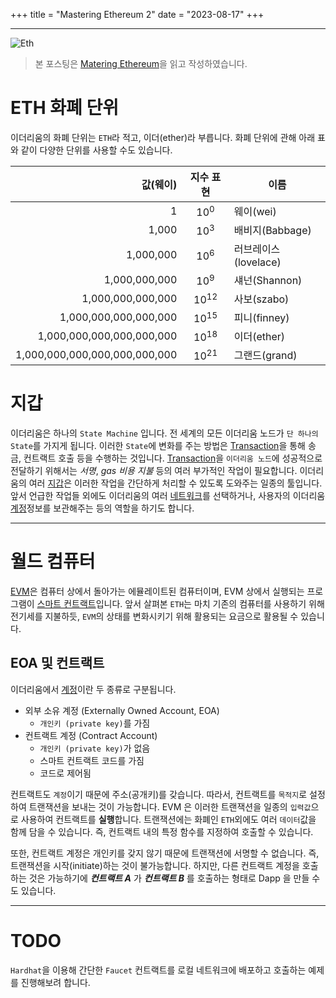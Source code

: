 +++
title = "Mastering Ethereum 2"
date = "2023-08-17"
+++

---

<img src="https://images.unsplash.com/photo-1620321023374-d1a68fbc720d?ixlib=rb-4.0.3&ixid=M3wxMjA3fDB8MHxwaG90by1wYWdlfHx8fGVufDB8fHx8fA%3D%3D&auto=format&fit=crop&w=1497&q=80" alt="Eth" />

> 본 포스팅은 [Matering Ethereum](https://github.com/ethereumbook/ethereumbook)을 읽고 작성하였습니다.

# ETH 화폐 단위
이더리움의 화폐 단위는 `ETH`라 적고, 이더(ether)라 부릅니다. 화폐 단위에 관해 아래 표와 같이 다양한 단위를 사용할 수도 있습니다.

<center>

| 값(웨이) | 지수 표현 | 이름 |
|--:|:-:|---|
| 1  | $10^0$  | 웨이(wei)  |
| 1,000  | $10^3$  | 배비지(Babbage)  |
| 1,000,000  | $10^6$  | 러브레이스(lovelace)  |
| 1,000,000,000  | $10^9$  | 섀넌(Shannon)  |
| 1,000,000,000,000  | $10^{12}$  | 사보(szabo)  |
| 1,000,000,000,000,000  | $10^{15}$  | 피니(finney)  |
| 1,000,000,000,000,000,000  | $10^{18}$  | 이더(ether)  |
| 1,000,000,000,000,000,000,000  | $10^{21}$  | 그랜드(grand)  |

</center>

# 지갑
이더리움은 하나의 `State Machine` 입니다. 전 세계의 모든 이더리움 노드가 `단 하나의 State`를 가지게 됩니다.
이러한 `State`에 변화를 주는 방법은 [Transaction](https://ethereum.org/en/developers/docs/transactions/)을 통해 송금, 컨트랙트 호출 등을 수행하는 것입니다.
[Transaction](https://ethereum.org/en/developers/docs/transactions/)을 `이더리움 노드`에 성공적으로 전달하기 위해서는 *서명*, *gas 비용 지불* 등의 여러 부가적인 작업이 필요합니다.
이더리움의 여러 [지갑](https://ethereum.org/en/wallets/)은 이러한 작업을 간단하게 처리할 수 있도록 도와주는 일종의 툴입니다.
앞서 언급한 작업들 외에도 이더리움의 여러 [네트워크](https://ethereum.org/en/developers/docs/networks/)를 선택하거나, 사용자의 이더리움 [계정](https://ethereum.org/en/developers/docs/accounts/)정보를 보관해주는 등의 역할을 하기도 합니다.

---

# 월드 컴퓨터
[EVM](https://ethereum.org/en/developers/docs/evm/)은 컴퓨터 상에서 돌아가는 에뮬레이트된 컴퓨터이며, EVM 상에서 실행되는 프로그램이 [스마트 컨트랙트](https://ethereum.org/en/developers/docs/smart-contracts/)입니다.
앞서 살펴본 `ETH`는 마치 기존의 컴퓨터를 사용하기 위해 전기세를 지불하듯, `EVM`의 상태를 변화시키기 위해 활용되는 요금으로 활용될 수 있습니다.

## EOA 및 컨트랙트
이더리움에서 [계정](https://ethereum.org/en/developers/docs/accounts/)이란 두 종류로 구분됩니다.
- 외부 소유 계정 (Externally Owned Account, EOA)
    - `개인키 (private key)`를 가짐
- 컨트랙트 계정 (Contract Account)
    - `개인키 (private key)`가 없음
    - 스마트 컨트랙트 코드를 가짐
    - 코드로 제어됨

컨트랙트도 `계정`이기 때문에 주소(공개키)를 갖습니다.
따라서, 컨트랙트를 `목적지`로 설정하여 트랜잭션을 보내는 것이 가능합니다.
EVM 은 이러한 트랜잭션을 일종의 `입력값`으로 사용하여 컨트랙트를 **실행**합니다.
트랜잭션에는 화폐인 `ETH`외에도 여러 `데이터`값을 함께 담을 수 있습니다.
즉, 컨트랙트 내의 특정 함수를 지정하여 호출할 수 있습니다.

또한, 컨트랙트 계정은 개인키를 갖지 않기 때문에 트랜잭션에 서명할 수 없습니다.
즉, 트랜잭션을 시작(initiate)하는 것이 불가능합니다.
하지만, 다른 컨트랙트 계정을 호출하는 것은 가능하기에 ***컨트랙트 A*** 가 ***컨트랙트 B*** 를 호출하는 형태로 Dapp 을 만들 수도 있습니다.

---

# TODO
`Hardhat`을 이용해 간단한 `Faucet` 컨트랙트를 로컬 네트워크에 배포하고 호출하는 예제를 진행해보려 합니다.

<script src="https://utteranc.es/client.js"
        repo="c0np4nn4/utterance_repo"
        issue-term="pathname"
        label="utterances"
        theme="github-light"
        crossorigin="anonymous"
        async>
</script>


